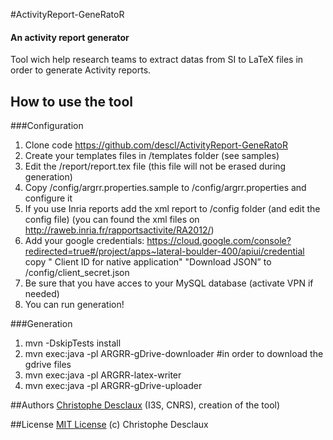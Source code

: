 #ActivityReport-GeneRatoR

#### An activity report generator
Tool wich help research teams to extract datas from SI to LaTeX files in order to generate Activity reports.


## How to use the tool

###Configuration



1.  Clone code https://github.com/descl/ActivityReport-GeneRatoR
1.  Create your templates files in /templates folder (see samples)
1.  Edit the /report/report.tex file (this file will not be erased during generation)
1.  Copy /config/argrr.properties.sample to /config/argrr.properties and configure it
1.  If you use Inria reports add the xml report to /config folder (and edit the config file) (you can found the xml files on http://raweb.inria.fr/rapportsactivite/RA2012/)
1.  Add your google credentials:  https://cloud.google.com/console?redirected=true#/project/apps~lateral-boulder-400/apiui/credential copy " Client ID for native application" "Download JSON” to /config/client_secret.json
1.  Be sure that you have acces to your MySQL database (activate VPN if needed)
1.  You can run generation!


###Generation


1.  mvn -DskipTests install
2.  mvn exec:java -pl ARGRR-gDrive-downloader #in order to download the gdrive files
3.  mvn exec:java -pl ARGRR-latex-writer
4.  mvn exec:java -pl ARGRR-gDrive-uploader


##Authors
[Christophe Desclaux](http://www.desclaux.me) (I3S, CNRS), creation of the tool)

##License
[MIT License](http://en.wikipedia.org/wiki/MIT_License) (c) Christophe Desclaux
